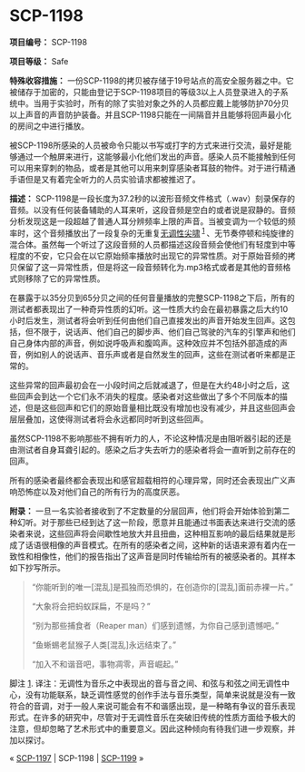 # SCP-1198
                        


**项目编号：** SCP-1198

**项目等级：** Safe

**特殊收容措施：** 一份SCP-1198的拷贝被存储于19号站点的高安全服务器之中。它被储存于加密的，只能由登记于SCP-1198项目的等级3以上人员登录进入的子系统中。当用于实验时，所有的除了实验对象之外的人员都应戴上能够防护70分贝以上声音的声音防护装备。并且SCP-1198只能在一间隔音并且能够将回声最小化的房间之中进行播放。

被SCP-1198所感染的人员被命令只能以书写或打字的方式来进行交流，最好是能够通过一个触屏来进行，这能够最小化他们发出的声音。感染人员不能接触到任何可以用来穿刺的物品，或者是其他可以用来刺穿感染者耳鼓的物件。对于进行精通手语但是又有着完全听力的人员实验请求都被推迟了。

**描述：** SCP-1198是一段长度为37.2秒的以波形音频文件格式（.wav）刻录保存的音频。以没有任何装备辅助的人耳来听，这段音频是空白的或者说是寂静的。音频分析发现这是一段超越了普通人耳分辨频率上限的声音。当被变调为一个较低的频率时，这个音频播放出了一段复杂的无重复[无调性尖啸](/scp-1813)<sup class='footnoteref'>
 <a shape='rect' class='footnoteref' id='footnoteref-1' href='javascript:;' onclick='WIKIDOT.page.utils.scrollToReference(&apos;footnote-1&apos;)'>1</a>
</sup>、无节奏停顿和纯旋律的混合体。虽然每一个听过了这段音频的人员都描述这段音频会使他们有轻度到中等程度的不安，它只会在以它原始频率播放时出现它的异常性质。对于原始音频的拷贝保留了这一异常性质，但是将这一段音频转化为.mp3格式或者是其他的音频格式则移除了它的异常性质。

在暴露于以35分贝到65分贝之间的任何音量播放的完整SCP-1198之下后，所有的测试者都表现出了一种奇异性质的幻听。这一性质大约会在最初暴露之后大约10小时后发生，测试者将会听到任何由他们自己直接发出的声音开始发生回声。这包括，但不限于，说话声、他们自己的脚步声、他们自己驾驶的汽车的引擎声和他们自己身体内部的声音，例如说呼吸声和腹鸣声。这种效应并不包括外部造成的声音，例如别人的说话声、音乐声或者是自然发生的回声，这些在测试者听来都是正常的。

这些异常的回声最初会在一小段时间之后就减退了，但是在大约48小时之后，这些回声会到达一个它们永不消失的程度。感染者对这些做出了多个不同版本的描述，但是这些回声和它们的原始音量相比既没有增加也没有减少，并且这些回声会层层叠加，这使得测试者将会永远都同时听到这些回声。

虽然SCP-1198不影响那些不拥有听力的人，不论这种情况是由阻听器引起的还是由测试者自身耳聋引起的。感染之后才失去听力的感染者将会一直听到之前存在的回声。

所有的感染者最终都会表现出和感官超载相符的心理异常，同时还会表现出广义声响恐怖症以及对他们自己的所有行为的高度厌恶。

**附录：** 一旦一名实验者接收到了不定数量的分层回声，他们将会开始体验到第二种幻听。对于那些已经到达了这一阶段，愿意并且能通过书面表达来进行交流的感染者来说，这些回声将会间歇性地放大并且扭曲，这种相互影响的最后结果就是形成了话语很相像的声音模式。在所有的感染者之间，这种新的话语来源有着内在一致性和相像性，他们的报告指出了这声音是同时传输给所有的被感染者的。其样本如下抄写所示。


> “你能听到的唯一[混乱]是孤独而恐惧的，在创造你的[混乱]面前赤裸一片。”
> 
> “大象将会把蚂蚁踩扁，不是吗？”
> 
> “别为那些捕食者（Reaper man）们感到遗憾，为你自己感到遗憾吧。”
> 
> “鱼蜥蜴老鼠猴子人类[混乱]永远结束了。”
> 
> “加入不和谐音吧，事物凋零，声音崛起。”
> 


脚注
<a shape='rect' href='javascript:;' onclick='WIKIDOT.page.utils.scrollToReference(&apos;footnoteref-1&apos;)'>1</a>. 译注：无调性为音乐之中表现出的音与音之间、和弦与和弦之间无调性中心，没有功能联系，缺乏调性感觉的创作手法与音乐类型，简单来说就是没有一致符合的音调，对于一般人来说可能会有不和谐感出现，是一种略有争议的音乐表现形式。在许多的研究中，尽管对于无调性音乐在突破旧传统的性质方面给予极大的注意，但却忽略了艺术形式中的重要意义。因此这种倾向有待我们进一步观察，并加以探讨。



« [SCP-1197](/scp-1197) | SCP-1198 | [SCP-1199](/scp-1199) »





                    